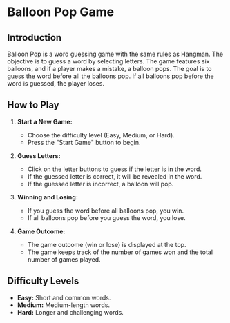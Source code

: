 # Balloon Pop Game

## Introduction
Balloon Pop is a word guessing game with the same rules as Hangman. The objective is to guess a word by selecting letters. The game features six balloons, and if a player makes a mistake, a balloon pops. The goal is to guess the word before all the balloons pop. If all balloons pop before the word is guessed, the player loses.

## How to Play
1. **Start a New Game:**
   - Choose the difficulty level (Easy, Medium, or Hard).
   - Press the "Start Game" button to begin.

2. **Guess Letters:**
   - Click on the letter buttons to guess if the letter is in the word.
   - If the guessed letter is correct, it will be revealed in the word.
   - If the guessed letter is incorrect, a balloon will pop.

3. **Winning and Losing:**
   - If you guess the word before all balloons pop, you win.
   - If all balloons pop before you guess the word, you lose.

4. **Game Outcome:**
   - The game outcome (win or lose) is displayed at the top.
   - The game keeps track of the number of games won and the total number of games played.

## Difficulty Levels
- **Easy:** Short and common words.
- **Medium:** Medium-length words.
- **Hard:** Longer and challenging words.

